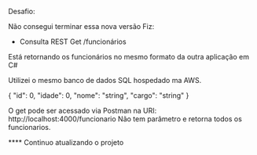 Desafio:

Não consegui terminar essa nova versão
Fiz:

- Consulta REST Get /funcionários
  
Está retornando os funcionários no mesmo formato da outra aplicação em C#

Utilizei o mesmo banco de dados SQL hospedado ma AWS.

{
  "id": 0,
  "idade": 0,
  "nome": "string",
  "cargo": "string"
}

O get pode ser acessado via Postman na URI:
http://localhost:4000/funcionario
Não tem parâmetro e retorna todos os funcionarios.

**** Continuo atualizando o projeto
